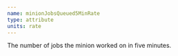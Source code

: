 ```yaml
---
name: minionJobsQueued5MinRate
type: attribute
units: rate
---
```


The number of jobs the minion worked on in five minutes.